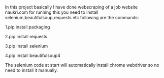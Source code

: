 In this project basically I have done webscraping of a job website naukri.com 
for running this you need to install selenium,beautifulsoup,requests etc
following are the commands:

1.pip install packaging

2.pip install requests

3.pip install selenium

4.pip install beautifulsoup4

The selenium code at start will automatically install chrome webdriver so no need to install it manually.
